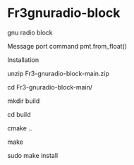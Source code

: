 # Fr3gnuradio-block
gnu radio block

Message port command 
pmt.from_float()

Installation

unzip Fr3-gnuradio-block-main.zip

cd Fr3-gnuradio-block-main/

mkdir build

cd build

cmake ..

make

sudo make install
